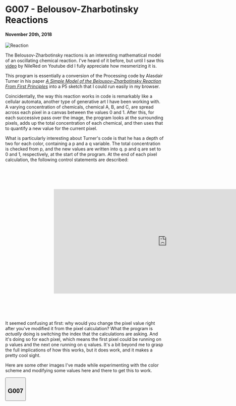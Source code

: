 # G007 - Belousov-Zharbotinsky Reactions
#### November 20th, 2018

![Reaction](./belousov_zharbotinsky/Belousov-Zharbotinsky_Reaction.png)

The Belousov-Zharbotinsky reactions is an interesting mathematical model of an oscillating chemical reaction. I've heard of it before, but until I saw this [video](https://www.youtube.com/watch?v=LL3kVtc-4vY) by NileRed on Youtube did I fully appreciate how mesmerizing it is.

This program is essentially a conversion of the Processing code by Alasdair Turner in his paper [*A Simple Model of the Belousov-Zharbotinsky Reaction From First Principles*](http://discovery.ucl.ac.uk/17241/1/17241.pdf) into a P5 sketch that I could run easily in my browser.

Coincidentally, the way this reaction works in code is remarkably like a cellular automata, another type of generative art I have been working with. A varying concentration of chemicals, chemical A, B, and C, are spread across each pixel in a canvas between the values 0 and 1. After this, for each successive pass over the image, the program looks at the surrounding pixels, adds up the total concentration of each chemical, and then uses that to quantify a new value for the current pixel.

What is particularly interesting about Turner's code is that he has a depth of two for each color, containing a p and a q variable. The total concentration is checked from p, and the new values are written into q. p and q are set to 0 and 1, respectively, at the start of the program. At the end of each pixel calculation, the following control statements are described:

<iframe
  src="https://carbon.now.sh/embed/?bg=rgba(171%2C%20184%2C%20195%2C%201)&t=oceanic-next&wt=none&l=text%2Fx-csrc&ds=true&dsyoff=20px&dsblur=68px&wc=true&wa=false&pv=56px&ph=56px&ln=true&fm=Hack&fs=14px&lh=133%25&si=false&es=2x&wm=false&code=if%2520(p%2520%253D%253D%25200)%2520%257B%250A%2520%2520p%2520%253D%25201%250A%2520%2520q%2520%253D%25200%250A%257D%2520else%2520%257B%250A%2520%2520p%2520%253D%25200%250A%2520%2520q%2520%253D%25201%250A%257D%250A"
  style="transform:scale(0.7); width:1024px; height:473px; border:0; overflow:hidden;"
  sandbox="allow-scripts allow-same-origin">
</iframe>

It seemed confusing at first: why would you change the pixel value right after you've modified it from the pixel calculation? What the program is *actually* doing is switching the index that the calculations are asking. And it's doing so for each pixel, which means the first pixel could be running on p values and the next one running on q values. It's a bit beyond me to grasp the full implications of how this works, but it does work, and it makes a pretty cool sight.

Here are some other images I've made while experimenting with the color scheme and modifying some values here and there to get this to work.

<div class="flex-container">
    <section>
      <button class="accordion"><h2>G007</h2></button>
      <div id="G007" class="panel"></div>
      <script>
        let G007Container = document.getElementById("G007");
        let G007Pictures = ["png", "amnioticFluid", "blue_and_red"];
        for (let i = 1; i < G007Pictures.length; i++) {
            let src = "./belousov_zharbotinsky/" + G007Pictures[i] + "." + G007Pictures[0];
            let img = new Image();
            img.src = src;
            G007Container.appendChild(img);
        }
      </script>
    </section>
</div>

<script src="res/gallery-expander.js"></script>
